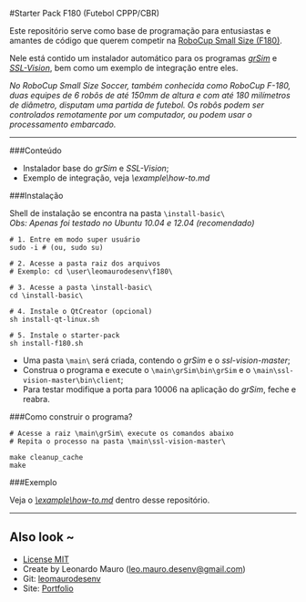 #Starter Pack F180 (Futebol CPPP/CBR)   

Este repositório serve como base de programação para entusiastas e amantes de código que querem competir na [RoboCup Small Size (F180)](http://www.cbrobotica.org/?page_id=104&lang=pt).   
   
Nele está contido um instalador automático para os programas [_grSim_](http://link.springer.com/chapter/10.1007/978-3-642-32060-6_38) e [_SSL-Vision_](https://github.com/RoboCup-SSL/ssl-vision), bem como um exemplo de integração entre eles.   
   
_No RoboCup Small Size Soccer, também conhecida como RoboCup F-180, duas equipes de 6 robôs de até 150mm de altura e com até 180 milímetros de diâmetro, disputam uma partida de futebol. Os robôs podem ser controlados remotamente por um computador, ou podem usar o processamento embarcado._
   
___
   

###Conteúdo   
   
* Instalador base do _grSim_ e _SSL-Vision_;   
* Exemplo de integração, veja _\example\how-to.md_
   
###Instalação

Shell de instalação se encontra na pasta `\install-basic\`   
_Obs: Apenas foi testado no Ubuntu 10.04 e 12.04 (recomendado)_   
   
```
# 1. Entre em modo super usuário 
sudo -i # (ou, sudo su)

# 2. Acesse a pasta raiz dos arquivos
# Exemplo: cd \user\leomaurodesenv\f180\

# 3. Acesse a pasta \install-basic\
cd \install-basic\

# 4. Instale o QtCreator (opcional)
sh install-qt-linux.sh

# 5. Instale o starter-pack
sh install-f180.sh
```   

* Uma pasta `\main\` será criada, contendo o _grSim_ e o _ssl-vision-master_;
* Construa o programa e execute o `\main\grSim\bin\grSim` e o `\main\ssl-vision-master\bin\client`;
* Para testar modifique a porta para 10006 na aplicação do _grSim_, feche e reabra.
   
###Como construir o programa?   
   
```
# Acesse a raiz \main\grSim\ execute os comandos abaixo
# Repita o processo na pasta \main\ssl-vision-master\

make cleanup_cache
make
```
   
###Exemplo   

Veja o [_\example\how-to.md_](https://github.com/leomaurodesenv/starter-pack-f180/blob/master/example/how-to.md) dentro desse repositório.   
   
___
   
## Also look ~  	
* [License MIT](https://opensource.org/licenses/MIT)
* Create by Leonardo Mauro (leo.mauro.desenv@gmail.com)
* Git: [leomaurodesenv](https://github.com/leomaurodesenv/)
* Site: [Portfolio](http://leonardomauro.com/portfolio/)
